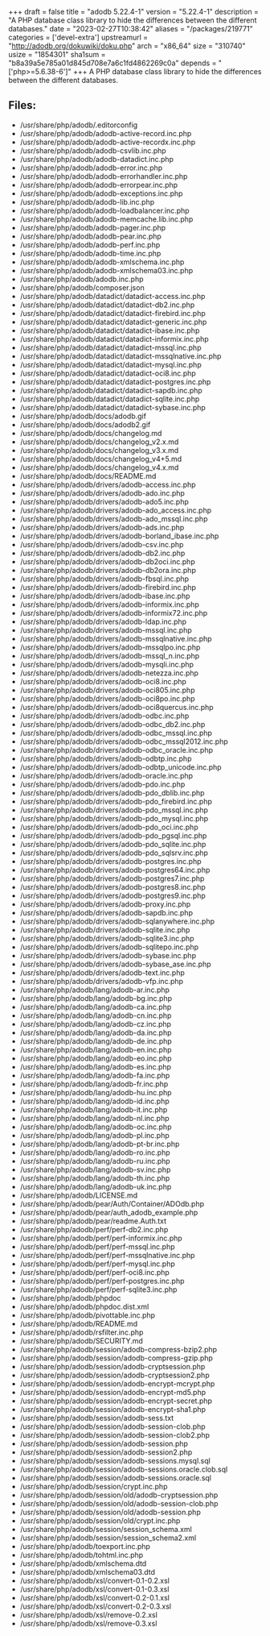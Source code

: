 +++
draft = false
title = "adodb 5.22.4-1"
version = "5.22.4-1"
description = "A PHP database class library to hide the differences between the different databases."
date = "2023-02-27T10:38:42"
aliases = "/packages/219771"
categories = ['devel-extra']
upstreamurl = "http://adodb.org/dokuwiki/doku.php"
arch = "x86_64"
size = "310740"
usize = "1854301"
sha1sum = "b8a39a5e785a01d845d708e7a6c1fd4862269c0a"
depends = "['php>=5.6.38-6']"
+++
A PHP database class library to hide the differences between the different databases.

## Files: 
* /usr/share/php/adodb/.editorconfig
* /usr/share/php/adodb/adodb-active-record.inc.php
* /usr/share/php/adodb/adodb-active-recordx.inc.php
* /usr/share/php/adodb/adodb-csvlib.inc.php
* /usr/share/php/adodb/adodb-datadict.inc.php
* /usr/share/php/adodb/adodb-error.inc.php
* /usr/share/php/adodb/adodb-errorhandler.inc.php
* /usr/share/php/adodb/adodb-errorpear.inc.php
* /usr/share/php/adodb/adodb-exceptions.inc.php
* /usr/share/php/adodb/adodb-lib.inc.php
* /usr/share/php/adodb/adodb-loadbalancer.inc.php
* /usr/share/php/adodb/adodb-memcache.lib.inc.php
* /usr/share/php/adodb/adodb-pager.inc.php
* /usr/share/php/adodb/adodb-pear.inc.php
* /usr/share/php/adodb/adodb-perf.inc.php
* /usr/share/php/adodb/adodb-time.inc.php
* /usr/share/php/adodb/adodb-xmlschema.inc.php
* /usr/share/php/adodb/adodb-xmlschema03.inc.php
* /usr/share/php/adodb/adodb.inc.php
* /usr/share/php/adodb/composer.json
* /usr/share/php/adodb/datadict/datadict-access.inc.php
* /usr/share/php/adodb/datadict/datadict-db2.inc.php
* /usr/share/php/adodb/datadict/datadict-firebird.inc.php
* /usr/share/php/adodb/datadict/datadict-generic.inc.php
* /usr/share/php/adodb/datadict/datadict-ibase.inc.php
* /usr/share/php/adodb/datadict/datadict-informix.inc.php
* /usr/share/php/adodb/datadict/datadict-mssql.inc.php
* /usr/share/php/adodb/datadict/datadict-mssqlnative.inc.php
* /usr/share/php/adodb/datadict/datadict-mysql.inc.php
* /usr/share/php/adodb/datadict/datadict-oci8.inc.php
* /usr/share/php/adodb/datadict/datadict-postgres.inc.php
* /usr/share/php/adodb/datadict/datadict-sapdb.inc.php
* /usr/share/php/adodb/datadict/datadict-sqlite.inc.php
* /usr/share/php/adodb/datadict/datadict-sybase.inc.php
* /usr/share/php/adodb/docs/adodb.gif
* /usr/share/php/adodb/docs/adodb2.gif
* /usr/share/php/adodb/docs/changelog.md
* /usr/share/php/adodb/docs/changelog_v2.x.md
* /usr/share/php/adodb/docs/changelog_v3.x.md
* /usr/share/php/adodb/docs/changelog_v4+5.md
* /usr/share/php/adodb/docs/changelog_v4.x.md
* /usr/share/php/adodb/docs/README.md
* /usr/share/php/adodb/drivers/adodb-access.inc.php
* /usr/share/php/adodb/drivers/adodb-ado.inc.php
* /usr/share/php/adodb/drivers/adodb-ado5.inc.php
* /usr/share/php/adodb/drivers/adodb-ado_access.inc.php
* /usr/share/php/adodb/drivers/adodb-ado_mssql.inc.php
* /usr/share/php/adodb/drivers/adodb-ads.inc.php
* /usr/share/php/adodb/drivers/adodb-borland_ibase.inc.php
* /usr/share/php/adodb/drivers/adodb-csv.inc.php
* /usr/share/php/adodb/drivers/adodb-db2.inc.php
* /usr/share/php/adodb/drivers/adodb-db2oci.inc.php
* /usr/share/php/adodb/drivers/adodb-db2ora.inc.php
* /usr/share/php/adodb/drivers/adodb-fbsql.inc.php
* /usr/share/php/adodb/drivers/adodb-firebird.inc.php
* /usr/share/php/adodb/drivers/adodb-ibase.inc.php
* /usr/share/php/adodb/drivers/adodb-informix.inc.php
* /usr/share/php/adodb/drivers/adodb-informix72.inc.php
* /usr/share/php/adodb/drivers/adodb-ldap.inc.php
* /usr/share/php/adodb/drivers/adodb-mssql.inc.php
* /usr/share/php/adodb/drivers/adodb-mssqlnative.inc.php
* /usr/share/php/adodb/drivers/adodb-mssqlpo.inc.php
* /usr/share/php/adodb/drivers/adodb-mssql_n.inc.php
* /usr/share/php/adodb/drivers/adodb-mysqli.inc.php
* /usr/share/php/adodb/drivers/adodb-netezza.inc.php
* /usr/share/php/adodb/drivers/adodb-oci8.inc.php
* /usr/share/php/adodb/drivers/adodb-oci805.inc.php
* /usr/share/php/adodb/drivers/adodb-oci8po.inc.php
* /usr/share/php/adodb/drivers/adodb-oci8quercus.inc.php
* /usr/share/php/adodb/drivers/adodb-odbc.inc.php
* /usr/share/php/adodb/drivers/adodb-odbc_db2.inc.php
* /usr/share/php/adodb/drivers/adodb-odbc_mssql.inc.php
* /usr/share/php/adodb/drivers/adodb-odbc_mssql2012.inc.php
* /usr/share/php/adodb/drivers/adodb-odbc_oracle.inc.php
* /usr/share/php/adodb/drivers/adodb-odbtp.inc.php
* /usr/share/php/adodb/drivers/adodb-odbtp_unicode.inc.php
* /usr/share/php/adodb/drivers/adodb-oracle.inc.php
* /usr/share/php/adodb/drivers/adodb-pdo.inc.php
* /usr/share/php/adodb/drivers/adodb-pdo_dblib.inc.php
* /usr/share/php/adodb/drivers/adodb-pdo_firebird.inc.php
* /usr/share/php/adodb/drivers/adodb-pdo_mssql.inc.php
* /usr/share/php/adodb/drivers/adodb-pdo_mysql.inc.php
* /usr/share/php/adodb/drivers/adodb-pdo_oci.inc.php
* /usr/share/php/adodb/drivers/adodb-pdo_pgsql.inc.php
* /usr/share/php/adodb/drivers/adodb-pdo_sqlite.inc.php
* /usr/share/php/adodb/drivers/adodb-pdo_sqlsrv.inc.php
* /usr/share/php/adodb/drivers/adodb-postgres.inc.php
* /usr/share/php/adodb/drivers/adodb-postgres64.inc.php
* /usr/share/php/adodb/drivers/adodb-postgres7.inc.php
* /usr/share/php/adodb/drivers/adodb-postgres8.inc.php
* /usr/share/php/adodb/drivers/adodb-postgres9.inc.php
* /usr/share/php/adodb/drivers/adodb-proxy.inc.php
* /usr/share/php/adodb/drivers/adodb-sapdb.inc.php
* /usr/share/php/adodb/drivers/adodb-sqlanywhere.inc.php
* /usr/share/php/adodb/drivers/adodb-sqlite.inc.php
* /usr/share/php/adodb/drivers/adodb-sqlite3.inc.php
* /usr/share/php/adodb/drivers/adodb-sqlitepo.inc.php
* /usr/share/php/adodb/drivers/adodb-sybase.inc.php
* /usr/share/php/adodb/drivers/adodb-sybase_ase.inc.php
* /usr/share/php/adodb/drivers/adodb-text.inc.php
* /usr/share/php/adodb/drivers/adodb-vfp.inc.php
* /usr/share/php/adodb/lang/adodb-ar.inc.php
* /usr/share/php/adodb/lang/adodb-bg.inc.php
* /usr/share/php/adodb/lang/adodb-ca.inc.php
* /usr/share/php/adodb/lang/adodb-cn.inc.php
* /usr/share/php/adodb/lang/adodb-cz.inc.php
* /usr/share/php/adodb/lang/adodb-da.inc.php
* /usr/share/php/adodb/lang/adodb-de.inc.php
* /usr/share/php/adodb/lang/adodb-en.inc.php
* /usr/share/php/adodb/lang/adodb-eo.inc.php
* /usr/share/php/adodb/lang/adodb-es.inc.php
* /usr/share/php/adodb/lang/adodb-fa.inc.php
* /usr/share/php/adodb/lang/adodb-fr.inc.php
* /usr/share/php/adodb/lang/adodb-hu.inc.php
* /usr/share/php/adodb/lang/adodb-id.inc.php
* /usr/share/php/adodb/lang/adodb-it.inc.php
* /usr/share/php/adodb/lang/adodb-nl.inc.php
* /usr/share/php/adodb/lang/adodb-oc.inc.php
* /usr/share/php/adodb/lang/adodb-pl.inc.php
* /usr/share/php/adodb/lang/adodb-pt-br.inc.php
* /usr/share/php/adodb/lang/adodb-ro.inc.php
* /usr/share/php/adodb/lang/adodb-ru.inc.php
* /usr/share/php/adodb/lang/adodb-sv.inc.php
* /usr/share/php/adodb/lang/adodb-th.inc.php
* /usr/share/php/adodb/lang/adodb-uk.inc.php
* /usr/share/php/adodb/LICENSE.md
* /usr/share/php/adodb/pear/Auth/Container/ADOdb.php
* /usr/share/php/adodb/pear/auth_adodb_example.php
* /usr/share/php/adodb/pear/readme.Auth.txt
* /usr/share/php/adodb/perf/perf-db2.inc.php
* /usr/share/php/adodb/perf/perf-informix.inc.php
* /usr/share/php/adodb/perf/perf-mssql.inc.php
* /usr/share/php/adodb/perf/perf-mssqlnative.inc.php
* /usr/share/php/adodb/perf/perf-mysql.inc.php
* /usr/share/php/adodb/perf/perf-oci8.inc.php
* /usr/share/php/adodb/perf/perf-postgres.inc.php
* /usr/share/php/adodb/perf/perf-sqlite3.inc.php
* /usr/share/php/adodb/phpdoc
* /usr/share/php/adodb/phpdoc.dist.xml
* /usr/share/php/adodb/pivottable.inc.php
* /usr/share/php/adodb/README.md
* /usr/share/php/adodb/rsfilter.inc.php
* /usr/share/php/adodb/SECURITY.md
* /usr/share/php/adodb/session/adodb-compress-bzip2.php
* /usr/share/php/adodb/session/adodb-compress-gzip.php
* /usr/share/php/adodb/session/adodb-cryptsession.php
* /usr/share/php/adodb/session/adodb-cryptsession2.php
* /usr/share/php/adodb/session/adodb-encrypt-mcrypt.php
* /usr/share/php/adodb/session/adodb-encrypt-md5.php
* /usr/share/php/adodb/session/adodb-encrypt-secret.php
* /usr/share/php/adodb/session/adodb-encrypt-sha1.php
* /usr/share/php/adodb/session/adodb-sess.txt
* /usr/share/php/adodb/session/adodb-session-clob.php
* /usr/share/php/adodb/session/adodb-session-clob2.php
* /usr/share/php/adodb/session/adodb-session.php
* /usr/share/php/adodb/session/adodb-session2.php
* /usr/share/php/adodb/session/adodb-sessions.mysql.sql
* /usr/share/php/adodb/session/adodb-sessions.oracle.clob.sql
* /usr/share/php/adodb/session/adodb-sessions.oracle.sql
* /usr/share/php/adodb/session/crypt.inc.php
* /usr/share/php/adodb/session/old/adodb-cryptsession.php
* /usr/share/php/adodb/session/old/adodb-session-clob.php
* /usr/share/php/adodb/session/old/adodb-session.php
* /usr/share/php/adodb/session/old/crypt.inc.php
* /usr/share/php/adodb/session/session_schema.xml
* /usr/share/php/adodb/session/session_schema2.xml
* /usr/share/php/adodb/toexport.inc.php
* /usr/share/php/adodb/tohtml.inc.php
* /usr/share/php/adodb/xmlschema.dtd
* /usr/share/php/adodb/xmlschema03.dtd
* /usr/share/php/adodb/xsl/convert-0.1-0.2.xsl
* /usr/share/php/adodb/xsl/convert-0.1-0.3.xsl
* /usr/share/php/adodb/xsl/convert-0.2-0.1.xsl
* /usr/share/php/adodb/xsl/convert-0.2-0.3.xsl
* /usr/share/php/adodb/xsl/remove-0.2.xsl
* /usr/share/php/adodb/xsl/remove-0.3.xsl
